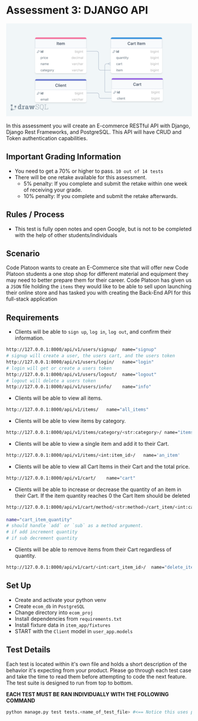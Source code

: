 # Assessment 3: DJANGO API

![Alt Text](./resources/ecom.png)

In this assessment you will create an E-commerce RESTful API with Django, Django Rest Frameworks, and PostgreSQL. This API will have CRUD and Token authentication capabilities.

## Important Grading Information

- You need to get a 70% or higher to pass. `10 out of 14 tests`
- There will be one retake available for this assessment.
  - 5% penalty: If you complete and submit the retake within one week of receiving your grade.
  - 10% penalty: If you complete and submit the retake afterwards.

## Rules / Process

- This test is fully open notes and open Google, but is not to be completed with the help of other students/individuals

## Scenario

Code Platoon wants to create an E-Commerce site that will offer new Code Platoon students a one stop shop for different material and equipment they may need to better prepare them for their career. Code Platoon has given us a `JSON` file holding the `items` they would like to be able to sell upon launching their online store and has tasked you with creating the Back-End API for this full-stack application

## Requirements

- Clients will be able to `sign up`, `log in`, `log out`, and confirm their information.

```bash
http://127.0.0.1:8000/api/v1/users/signup/  name="signup"
# signup will create a user, the users cart, and the users token
http://127.0.0.1:8000/api/v1/users/login/   name="login"
# login will get or create a users token
http://127.0.0.1:8000/api/v1/users/logout/  name="logout"
# logout will delete a users token
http://127.0.0.1:8000/api/v1/users/info/    name="info"
```

- Clients will be able to view all items.

```bash
http://127.0.0.1:8000/api/v1/items/   name="all_items"
```

- Clients will be able to view items by category.

```bash
http://127.0.0.1:8000/api/v1/items/category/<str:category>/ name="items_by_category"
```

- Clients will be able to view a single item and add it to their Cart.

```bash
http://127.0.0.1:8000/api/v1/items/<int:item_id>/   name='an_item'
```

- Clients will be able to view all Cart Items in their Cart and the total price.

```bash
http://127.0.0.1:8000/api/v1/cart/    name="cart"
```

- Clients will be able to increase or decrease the quantity of an item in their Cart. If the item quantity reaches 0 the Cart Item should be deleted

```bash
http://127.0.0.1:8000/api/v1/cart/method/<str:method>/cart_item/<int:cart_item_id>/

name="cart_item_quantity"
# should handle `add` or `sub` as a method argument. 
# if add increment quantity
# if sub decrement quantity  
```

- Clients will be able to remove items from their Cart regardless of quantity.

```bash
http://127.0.0.1:8000/api/v1/cart/<int:cart_item_id>/  name="delete_item"
```

## Set Up

- Create and activate your python venv
- Create `ecom_db` in `PostgreSQL`
- Change directory into `ecom_proj`
- Install dependencies from `requirements.txt`
- Install fixture data in `item_app/fixtures`
- START with the `Client` model in `user_app.models`

## Test Details

Each test is located within it's own file and holds a short description of the behavior it's expecting from your product. Please go through each test case and take the time to read them before attempting to code the next feature. The test suite is designed to run from top to bottom.

**EACH TEST MUST BE RAN INDIVIDUALLY WITH THE FOLLOWING COMMAND**

```bash
python manage.py test tests.<name_of_test_file> #<== Notice this uses pythons dot notation to describe the path
```
